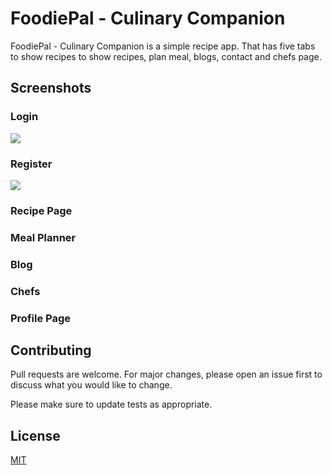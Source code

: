# FoodiePal - Culinary Companion
FoodiePal - Culinary Companion is a simple recipe app. That has five tabs to show recipes to show recipes, plan meal, blogs, contact and chefs page.

## Screenshots
### Login
![](https://github.com/asisadh/FoodiePalCulinaryCompanion/blob/main/screenshots/Screenshot%202023-12-15%20at%2012.43.57%E2%80%AFPM.png?raw=true)

### Register
![](https://github.com/asisadh/FoodiePalCulinaryCompanion/blob/main/screenshots/Screenshot%202023-12-15%20at%2012.44.08%E2%80%AFPM.png?raw=true)

### Recipe Page

### Meal Planner

### Blog

### Chefs

### Profile Page

## Contributing
Pull requests are welcome. For major changes, please open an issue first
to discuss what you would like to change.

Please make sure to update tests as appropriate.

## License
[MIT](https://choosealicense.com/licenses/mit/)